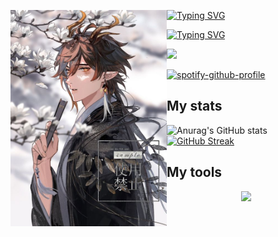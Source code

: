 <p align="left">
  <img src='9a2771866534e0ef9654e19dd97b3db4.jpg' width='250' align="left">
</p>

[![Typing SVG](https://readme-typing-svg.demolab.com?font=Fira+Code&size=15&center=true&vCenter=true&multiline=true&width=435&lines=Welcome+to+my+account!;My+favorite+games%3A+Genshin+Impact%2C+Gothic;My+favorite+anime%3A+Gurren+Lagann%2C+Utawarerumono)](https://git.io/typing-svg)

[![Typing SVG](https://readme-typing-svg.demolab.com?font=Fira+Code&size=15&center=true&vCenter=true&multiline=true&width=435&lines=My+favorite+anime%3A+Gurren+Lagann%2C+Utawarerumono;Music%3A+Punk%2C+Rock)](https://git.io/typing-svg)

![](https://files.xmdhs.com/genshin/svg/7/724281429)

[![spotify-github-profile](https://spotify-github-profile.vercel.app/api/view?uid=31l62pnzp5npavcdemzdcwn76wmi&cover_image=true&theme=novatorem&bar_color_cover=false)](https://github.com/kittinan/spotify-github-profile)


## My stats
<p align="left">


![Anurag's GitHub stats](https://github-readme-stats.vercel.app/api?username=DEViantUA&show_icons=true&theme=react)[![GitHub Streak](https://streak-stats.demolab.com?user=DEViantUa&theme=slateorange&locale=ru&date_format=n%2Fj%5B%2FY%5D)](https://git.io/streak-stats)
</p>

## My tools
<p align="center">
  <a href="https://skillicons.dev">
    <img src="https://skillicons.dev/icons?i=py,github,heroku,ps,vscode,html" />
  </a>
</p>

